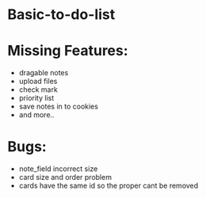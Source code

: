 # Basic-to-do-list

# Missing Features:

- dragable notes
- upload files
- check mark
- priority list
- save notes in to cookies
- and more..

# Bugs:

- note_field incorrect size
- card size and order problem
- cards have the same id so the proper cant be removed
